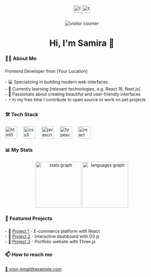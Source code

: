 ###

<div align="center">
  <a href="[your-linkedin-link]">
    <img src="https://img.shields.io/static/v1?message=LinkedIn&logo=linkedin&label=&color=0077B5&logoColor=white&labelColor=&style=for-the-badge" height="25" alt="linkedin logo" />
  </a>
  <a href="[your-telegram-link]">
    <img src="https://img.shields.io/static/v1?message=Telegram&logo=telegram&label=&color=2CA5E0&logoColor=white&labelColor=&style=for-the-badge" height="25" alt="telegram logo" />
  </a>
  
</div>

###

<div align="center">
  <img src="https://visitor-badge.laobi.icu/badge?page_id=yourusername.yourusername&" alt="visitor counter" />
</div>

###

<h1 align="center">Hi, I'm Samira 👋</h1>

###

<h3 align="left">👨‍💻 About Me</h3>

###

<p align="left">
  Frontend Developer from [Your Location]<br><br>
  - 💻 Specializing in building modern web interfaces<br>
  - 🌱 Currently learning [relevant technologies, e.g. React 18, Next.js]<br>
  - 🎨 Passionate about creating beautiful and user-friendly interfaces<br>
  - ⚡️ In my free time I contribute to open source or work on pet projects
</p>

###

<h3 align="left">🛠 Tech Stack</h3>

###

<div align="left">
  <img src="https://cdn.jsdelivr.net/gh/devicons/devicon/icons/html5/html5-original.svg" height="40" alt="html5 logo" />
  <img width="12" />
  <img src="https://cdn.jsdelivr.net/gh/devicons/devicon/icons/css3/css3-original.svg" height="40" alt="css3 logo" />
  <img width="12" />
  <img src="https://cdn.jsdelivr.net/gh/devicons/devicon/icons/javascript/javascript-original.svg" height="40" alt="javascript logo" />
  <img width="12" />
  <img src="https://cdn.jsdelivr.net/gh/devicons/devicon/icons/typescript/typescript-original.svg" height="40" alt="typescript logo" />
  <img width="12" />
  <img src="https://cdn.jsdelivr.net/gh/devicons/devicon/icons/react/react-original.svg" height="40" alt="react logo" />
  <img width="12" />

</div>

###

<h3 align="left">📊 My Stats</h3>

###

<div align="center">
  <img src="https://github-readme-stats.vercel.app/api?username=yourusername&hide_title=false&hide_rank=false&show_icons=true&include_all_commits=true&count_private=true&disable_animations=false&theme=dracula&locale=en&hide_border=false&order=1" height="150" alt="stats graph" />
  <img src="https://github-readme-stats.vercel.app/api/top-langs?username=yourusername&locale=en&hide_title=false&layout=compact&card_width=320&langs_count=5&theme=dracula&hide_border=false&order=2" height="150" alt="languages graph" />
</div>

###

<h3 align="left">🚀 Featured Projects</h3>

###

<p align="left">
  - 🔗 <a href="[project1-link]">Project 1</a> - E-commerce platform with React<br>
  - 🔗 <a href="[project2-link]">Project 2</a> - Interactive dashboard with D3.js<br>
  - 🔗 <a href="[project3-link]">Project 3</a> - Portfolio website with Three.js
</p>

###

<h3 align="left">📫 How to reach me</h3>

###

<p align="left">
  <a href="mailto:your-email@example.com">📧 your-email@example.com</a>
</p>

